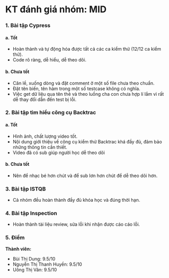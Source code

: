 # KT đánh giá nhóm: MID
### 1.  Bài tập Cypress

#### a. Tốt
- Hoàn thành và tự động hóa được tất cả các ca kiểm thử (12/12 ca kiểm thử).
- Code rõ ràng, dễ hiểu, dễ theo dõi.

#### b. Chưa tốt
- Căn lề, xuống dòng và đặt comment ở một số file chưa theo chuẩn.
- Đặt tên biến, tên hàm trong một số testcase không có nghĩa.
- Việc get dữ liệu qua tên thẻ và theo luồng cha con chưa hợp lí lắm vì rất dễ thay đổi dẫn đến test bị lỗi.

### 2. Bài tập tìm hiểu công cụ Backtrac
#### a. Tốt
- Hình ảnh, chất lượng video tốt.
- Nội dung giới thiệu về công cụ kiểm thử Backtrac khá đầy đủ, đảm bảo những thông tin cần thiết.
- Video đã có sub giúp người học dễ theo dõi

#### b. Chưa tốt
- Nên để nhạc bé hơn chút và để sub lơn hơn chút để dễ theo dõi hơn.

### 3. Bài tập ISTQB
- Cả nhóm đều hoàn thành đầy đủ khóa học và đúng thời hạn.

### 4. Bài tập Inspection
- Hoàn thành tài liệu review, sửa lỗi khi nhận được cáo cáo lỗi.

### 5.  Điểm

**Thành viên:**

- Bùi Thị Dung: 9.5/10
- Nguyễn Thị Thanh Huyền: 9.5/10
- Uông Thị Vân: 9.5/10
